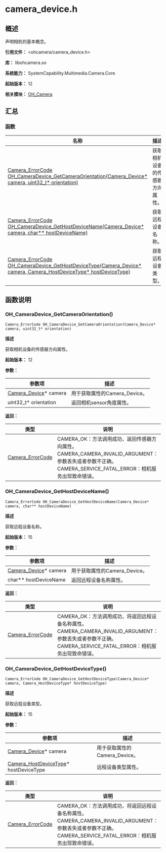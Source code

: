 # camera_device.h

## 概述

声明相机的基本概念。

**引用文件：** <ohcamera/camera_device.h>

**库：** libohcamera.so

**系统能力：** SystemCapability.Multimedia.Camera.Core

**起始版本：** 12

**相关模块：** [OH_Camera](capi-oh-camera.md)

## 汇总

### 函数

| 名称 | 描述 |
| -- | -- |
| [Camera_ErrorCode OH_CameraDevice_GetCameraOrientation(Camera_Device* camera, uint32_t* orientation)](#oh_cameradevice_getcameraorientation) | 获取相机设备的传感器方向属性。 |
| [Camera_ErrorCode OH_CameraDevice_GetHostDeviceName(Camera_Device* camera, char** hostDeviceName)](#oh_cameradevice_gethostdevicename) | 获取远程设备名称。 |
| [Camera_ErrorCode OH_CameraDevice_GetHostDeviceType(Camera_Device* camera, Camera_HostDeviceType* hostDeviceType)](#oh_cameradevice_gethostdevicetype) | 获取远程设备类型。 |

## 函数说明

### OH_CameraDevice_GetCameraOrientation()

```
Camera_ErrorCode OH_CameraDevice_GetCameraOrientation(Camera_Device* camera, uint32_t* orientation)
```

**描述**

获取相机设备的传感器方向属性。

**起始版本：** 12


**参数：**

| 参数项 | 描述 |
| -- | -- |
| [Camera_Device](capi-camera-device.md)* camera | 用于获取属性的Camera_Device。 |
| uint32_t* orientation | 返回相机sensor角度属性。 |

**返回：**

| 类型 | 说明 |
| -- | -- |
| [Camera_ErrorCode](capi-camera-h.md#camera_errorcode) | CAMERA_OK：方法调用成功，返回传感器方向属性。<br>         CAMERA_CAMERA_INVALID_ARGUMENT：参数丢失或者参数不正确。<br>         CAMERA_SERVICE_FATAL_ERROR：相机服务出现致命错误。 |

### OH_CameraDevice_GetHostDeviceName()

```
Camera_ErrorCode OH_CameraDevice_GetHostDeviceName(Camera_Device* camera, char** hostDeviceName)
```

**描述**

获取远程设备名称。

**起始版本：** 15


**参数：**

| 参数项 | 描述 |
| -- | -- |
| [Camera_Device](capi-camera-device.md)* camera | 用于获取属性的Camera_Device。 |
| char** hostDeviceName | 返回远程设备名称属性。 |

**返回：**

| 类型 | 说明 |
| -- | -- |
| [Camera_ErrorCode](capi-camera-h.md#camera_errorcode) | CAMERA_OK：方法调用成功，将返回远程设备名称属性。<br>         CAMERA_CAMERA_INVALID_ARGUMENT：参数丢失或者参数不正确。<br>         CAMERA_SERVICE_FATAL_ERROR：相机服务出现致命错误。 |

### OH_CameraDevice_GetHostDeviceType()

```
Camera_ErrorCode OH_CameraDevice_GetHostDeviceType(Camera_Device* camera, Camera_HostDeviceType* hostDeviceType)
```

**描述**

获取远程设备类型。

**起始版本：** 15


**参数：**

| 参数项 | 描述 |
| -- | -- |
| [Camera_Device](capi-camera-device.md)* camera | 用于获取属性的Camera_Device。 |
| [Camera_HostDeviceType](capi-camera-h.md#camera_hostdevicetype)* hostDeviceType | 远程设备类型属性。 |

**返回：**

| 类型 | 说明 |
| -- | -- |
| [Camera_ErrorCode](capi-camera-h.md#camera_errorcode) | CAMERA_OK：方法调用成功，将返回远程设备名称属性。<br>         CAMERA_CAMERA_INVALID_ARGUMENT：参数丢失或者参数不正确。<br>         CAMERA_SERVICE_FATAL_ERROR：相机服务出现致命错误。 |


